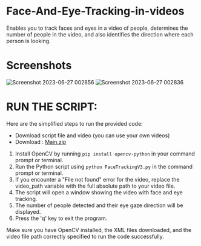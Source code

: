 # Face-And-Eye-Tracking-in-videos
Enables you to track faces and eyes in a video of people, determines the number of people in the video, and also identifies the direction where each person is looking.

# Screenshots

![Screenshot 2023-06-27 002856](https://github.com/SohamKore/Face-And-Eye-Tracking-in-videos/assets/119067189/39b4d9e7-906d-46f7-a638-5b4993ddf67f)
![Screenshot 2023-06-27 002836](https://github.com/SohamKore/Face-And-Eye-Tracking-in-videos/assets/119067189/b2e2f745-2150-401d-ac74-a68b22e7bd1d)

# RUN THE SCRIPT:

Here are the simplified steps to run the provided code:
* Download script file and video (you can use your own videos)
* Download : <a href="https://github.com/SohamKore/Face-And-Eye-Tracking-in-videos/archive/refs/heads/main.zip">Main.zip</a>
1. Install OpenCV by running `pip install opencv-python` in your command prompt or terminal.
2. Run the Python script using `python FaceTrackingV3.py` in the command prompt or terminal.
3. If you encounter a "File not found" error for the video, replace the video_path variable with the full absolute path to your video file.
4. The script will open a window showing the video with face and eye tracking.
5. The number of people detected and their eye gaze direction will be displayed.
6. Press the 'q' key to exit the program.

Make sure you have OpenCV installed, the XML files downloaded, and the video file path correctly specified to run the code successfully.


